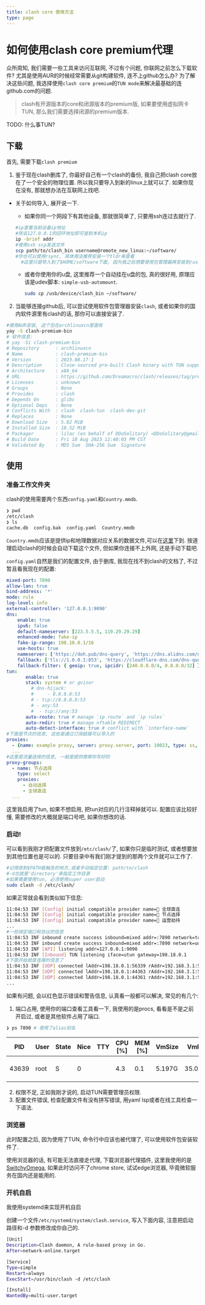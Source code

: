 ```yaml
---
title: clash core 使用方法
type: page
---
```


#  如何使用clash core premium代理

众所周知, 我们需要一些工具来访问互联网, 不过有个问题, 你联网之前怎么下载软件? 尤其是使用AUR的时候经常需要从git构建软件, 连不上github怎么办? 为了解决这些问题, 我选择使用`clash core premium`的`TUN mode`来解决最基础的连github.com的问题.

> clash有开源版本的core和闭源版本的premium版, 如果要使用虚拟网卡TUN, 那么我们需要选择闭源的premium版本.

TODO: 什么事TUN?

## 下载

首先, 需要下载`clash premium`

1. 鉴于现在clash删库了, 你最好自己有一个clash的备份, 我自己把clash core放在了一个安全的物理位置. 所以我只要导入到新的linux上就可以了. 如果你现在没有, 那就想办法在互联网上找吧.

- 关于如何导入, 展开说一下.
	- 如果你同一个网段下有其他设备, 那就很简单了, 只要用ssh连过去就行了.

    ```sh
    #ip查看当前设备ip地址
    #除去127.0.0.1的回环地址即可查到本机ip
    ip -brief addr
    #使用ssh scp发送文件
    scp path/to/clash_bin username@remote_new_linux:~/software/
    #你也可以使用rsync, 具体用法推荐安装一个tldr来查看
	  #这里只是导入到了$HOME/software下面, 因为我之后想要使用包管理器再安装到/usr/bin/clash, 如果你想直接在PATH里面使用, 那导入到/usr/local/bin下面吧.
    ```
	  
	- 或者你使用你的u盘, 这里推荐一个自动挂在u盘的包, 真的很好用, 原理应该是udev脚本: `simple-usb-automount`.
	
	  ```sh
	  sudo cp /usb/device/clash_bin ~/software/
	  ```

2. 当能够连接github后, 可以尝试使用软件包管理器安装`clash`, 或者如果你的国内软件源里有clash的话, 那你可以直接安装了.

```sh
#使用AUR安装, 这个包在archlinuxcn里面有
yay -S clash-premium-bin
# 软件信息:
# yay -Si clash-premium-bin
# Repository      : archlinuxcn
# Name            : clash-premium-bin
# Version         : 2023.08.17-1
# Description     : Close-sourced pre-built Clash binary with TUN support
# Architecture    : x86_64
# URL             : https://github.com/Dreamacro/clash/releases/tag/premium
# Licenses        : unknown
# Groups          : None
# Provides        : clash
# Depends On      : glibc
# Optional Deps   : None
# Conflicts With  : clash  clash-tun  clash-dev-git
# Replaces        : None
# Download Size   : 5.82 MiB
# Installed Size  : 18.52 MiB
# Packager        : lilac (on behalf of DDoSolitary) <DDoSolitary@gmail.com>
# Build Date      : Fri 18 Aug 2023 12:40:03 PM CST
# Validated By    : MD5 Sum  SHA-256 Sum  Signature
```

## 使用

### 准备工作文件夹

clash的使用需要两个东西`config.yaml`和`Country.mmdb`.

```sh
❯ pwd
/etc/clash
❯ ls
cache.db  config.bak  config.yaml  Country.mmdb
```

`Country.mmdb`应该是提供ip和地理数据对应关系的数据文件,可以在[这里](https://github.com/Dreamacro/maxmind-geoip/releases)下到. 按道理启动clash的时候会自动下载这个文件, 但如果你连接不上外网, 还是手动下载吧.

`config.yaml`自然是我们的配置文件, 由于删库, 我现在找不到clash的文档了, 不过暂且看我现在的配置:

```yaml
mixed-port: 7890
allow-lan: true
bind-address: '*'
mode: rule
log-level: info
external-controller: '127.0.0.1:9090'
dns:
    enable: true
    ipv6: false
    default-nameserver: [223.5.5.5, 119.29.29.29]
    enhanced-mode: fake-ip
    fake-ip-range: 198.18.0.1/16
    use-hosts: true
    nameserver: ['https://doh.pub/dns-query', 'https://dns.alidns.com/dns-query']
    fallback: ['tls://1.0.0.1:853', 'https://cloudflare-dns.com/dns-query', 'https://dns.google/dns-query', 'https://dns.cloudflare.com/dns-query']
    fallback-filter: { geoip: true, ipcidr: [240.0.0.0/4, 0.0.0.0/32] }
tun:
       enable: true
       stack: system # or gvisor
         # dns-hijack:
         #     - 8.8.8.8:53
         # - tcp://8.8.8.8:53
         # - any:53
         #  - tcp://any:53
       auto-route: true # manage `ip route` and `ip rules`
       auto-redir: true # manage nftable REDIRECT
       auto-detect-interface: true # conflict with `interface-name`
#下面是节点的信息, 这些是通过订阅链接可以导入的
proxies:
  - {name: example proxy, server: proxy.server, port: 10023, type: ss, cipher: aes-128-gcm, password: ed63e316-6b40-45eb-b4e1-5663612e6ee5}
  ...
#这里是流量选择的信息, 一般是提供商帮你写好的
proxy-groups:
  - name: 节点选择
    type: select
    proxies:
      - 自动选择
      - 全球直连
  ...

```

这里我启用了tun, 如果不想启用, 把tun对应的几行注释掉就可以. 配置应该比较好懂, 需要修改的大概就是端口号吧, 如果你想改的话.

### 启动!

可以看到我刚才把配置文件放到`/etc/clash/`了, 如果你只是临时测试, 或者想要放到其他位置也是可以的. 只要目录中有我们刚才提到的那两个文件就可以工作了.

```sh
#记得放到$PATH能触及的地方,或者手动指定位置: path/to/clash
#-d也就是'directory'来指定工作目录
#如果需要使用tun, 必须使用super user启动
sudo clash -d /etc/clash/
```

如果正常就会看到类似如下信息:

```sh
11:04:53 INF [Config] initial compatible provider name=🎯 全球直连
11:04:53 INF [Config] initial compatible provider name=🔰 节点选择
11:04:53 INF [Config] initial compatible provider name=🚫 运营劫持
...
#一些绑定端口和协议的信息
11:04:53 INF inbound create success inbound=mixed addr=:7890 network=tcp
11:04:53 INF inbound create success inbound=mixed addr=:7890 network=udp
11:04:53 INF [API] listening addr=127.0.0.1:9090
11:04:53 INF [Inbound] TUN listening iface=utun gateway=198.18.0.1
#下面开始就是连接的信息了
11:04:53 INF [UDP] connected lAddr=198.18.0.1:56339 rAddr=192.168.3.1:53 mode=rule rule=IPCIDR(192.168.0.0/16) proxy=🎯 全球直连[DIRECT]
11:04:53 INF [UDP] connected lAddr=198.18.0.1:44363 rAddr=192.168.3.1:53 mode=rule rule=IPCIDR(192.168.0.0/16) proxy=🎯 全球直连[DIRECT]
11:04:53 INF [UDP] connected lAddr=198.18.0.1:44361 rAddr=192.168.3.1:53 mode=rule 
...
```

如果有问题, 会以红色显示错误和警告信息, 认真看一般都可以解决, 常见的有几个:

1. 端口占用, 使用你的端口查看工具看一下, 我使用的是procs, 看看是不是之前开启过, 或者是其他软件占用了端口.

```sh
❯ ps 7890 # 使用了alias别名
```
| PID   | User | State | Nice | TTY | CPU [%] | MEM [%] | VmSize | VmRSS  | TCP          | UDP                         | Read [B/s] | Write [B/s] | CPU Time | Start            | Command                      |
|-------|------|-------|------|-----|---------|---------|--------|--------|--------------|------------------------------|------------|-------------|----------|------------------|-------------------------------|
| 43639 | root | S     | 0    |     | 4.3     | 0.1     | 5.197G | 35.078M| [7890, 9090] | [7890, 40224, 45906]         | 0          | 0           | 00:00:00 | 2023/12/10 11:10 | /usr/bin/clash -d /etc/clash/ |
2. 权限不足, 正如我刚才说的, 启动TUN需要管理员权限.
3. 配置文件错误, 检查配置文件有没有拼写错误, 用yaml lsp或者在线工具检查一下语法.

### 浏览器

此时配置之后, 因为使用了TUN, 命令行中应该也被代理了, 可以使用软件包安装软件了. 

使用浏览器的话, 有可能无法直接走代理, 下载浏览器代理插件, 这里我使用的是[SwitchyOmega](https://github.com/FelisCatus/SwitchyOmega), 如果此时访问不了chrome store, 试试edge浏览器, 毕竟微软服务在国内还是能用的.

### 开机自启

我使用systemd来实现开机自启

创建一个文件`/etc/systemd/system/clash.service`, 写入下面内容, 注意把启动路径和-d 参数修改成你自己的.

```sh
[Unit]
Description=Clash daemon, A rule-based proxy in Go.
After=network-online.target

[Service]
Type=simple
Restart=always
ExecStart=/usr/bin/clash -d /etc/clash

[Install]
WantedBy=multi-user.target
```

